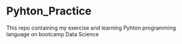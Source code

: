 # Pyhton_Practice
This repo containing my exercise and learning Pyhton programming language on bootcamp Data Science
